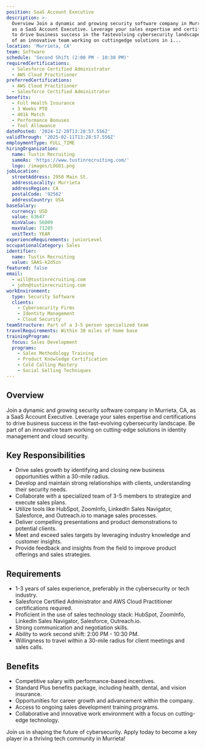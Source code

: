 ```yaml
---
position: SaaS Account Executive
description: >-
  Overview Join a dynamic and growing security software company in Murrieta, CA,
  as a SaaS Account Executive. Leverage your sales expertise and certifications
  to drive business success in the fastevolving cybersecurity landscape. Be part
  of an innovative team working on cuttingedge solutions in i...
location: 'Murrieta, CA'
team: Software
schedule: 'Second Shift (2:00 PM - 10:30 PM)'
requiredCertifications:
  - Salesforce Certified Administrator
  - AWS Cloud Practitioner
preferredCertifications:
  - AWS Cloud Practitioner
  - Salesforce Certified Administrator
benefits:
  - Full Health Insurance
  - 3 Weeks PTO
  - 401k Match
  - Performance Bonuses
  - Tool Allowance
datePosted: '2024-12-28T13:28:57.556Z'
validThrough: '2025-02-11T13:28:57.556Z'
employmentType: FULL_TIME
hiringOrganization:
  name: Tustin Recruiting
  sameAs: 'https://www.tustinrecruiting.com/'
  logo: /images/LOGO1.png
jobLocation:
  streetAddress: 2950 Main St.
  addressLocality: Murrieta
  addressRegion: CA
  postalCode: '92562'
  addressCountry: USA
baseSalary:
  currency: USD
  value: 63647
  minValue: 56009
  maxValue: 71285
  unitText: YEAR
experienceRequirements: juniorLevel
occupationalCategory: Sales
identifier:
  name: Tustin Recruiting
  value: SAAS-k2d5zn
featured: false
email:
  - will@tustinrecruiting.com
  - john@tustinrecruiting.com
workEnvironment:
  type: Security Software
  clients:
    - Cybersecurity Firms
    - Identity Management
    - Cloud Security
teamStructure: Part of a 3-5 person specialized team
travelRequirements: Within 30 miles of home base
trainingProgram:
  focus: Sales Development
  programs:
    - Sales Methodology Training
    - Product Knowledge Certification
    - Cold Calling Mastery
    - Social Selling Techniques
---
```




## Overview
Join a dynamic and growing security software company in Murrieta, CA, as a SaaS Account Executive. Leverage your sales expertise and certifications to drive business success in the fast-evolving cybersecurity landscape. Be part of an innovative team working on cutting-edge solutions in identity management and cloud security.

## Key Responsibilities
- Drive sales growth by identifying and closing new business opportunities within a 30-mile radius.
- Develop and maintain strong relationships with clients, understanding their security needs.
- Collaborate with a specialized team of 3-5 members to strategize and execute sales plans.
- Utilize tools like HubSpot, ZoomInfo, LinkedIn Sales Navigator, Salesforce, and Outreach.io to manage sales processes.
- Deliver compelling presentations and product demonstrations to potential clients.
- Meet and exceed sales targets by leveraging industry knowledge and customer insights.
- Provide feedback and insights from the field to improve product offerings and sales strategies.

## Requirements
- 1-3 years of sales experience, preferably in the cybersecurity or tech industry.
- Salesforce Certified Administrator and AWS Cloud Practitioner certifications required.
- Proficient in the use of sales technology stack: HubSpot, ZoomInfo, LinkedIn Sales Navigator, Salesforce, Outreach.io.
- Strong communication and negotiation skills.
- Ability to work second shift: 2:00 PM - 10:30 PM.
- Willingness to travel within a 30-mile radius for client meetings and sales calls.

## Benefits
- Competitive salary with performance-based incentives.
- Standard Plus benefits package, including health, dental, and vision insurance.
- Opportunities for career growth and advancement within the company.
- Access to ongoing sales development training programs.
- Collaborative and innovative work environment with a focus on cutting-edge technology.

Join us in shaping the future of cybersecurity. Apply today to become a key player in a thriving tech community in Murrieta!
